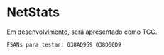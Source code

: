 # NetStats

<p>Em desenvolvimento, será apresentado como TCC.<p>
  
```
FSANs para testar: 038AD969 038D60D9
```
